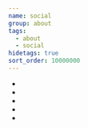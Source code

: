 ```yaml
---
name: social
group: about
tags:
  - about
  - social
hidetags: true
sort_order: 10000000
---
```

  <ul class="social">
    <li class="social"><a href="https://www.youtube.com/channel/UCIcA_1j7WQ8VXyygM6qI-fw?view_as=subscriber" target="_blank" aria-label="YouTube"><i class="fa-brands fa-square-youtube"></i></a></li>
    <li class="social"><a href="https://vimeo.com/randomphotons" target="_blank" aria-label="Vimeo"><i class="fa-brands fa-square-vimeo"></i></a></li>
    <li class="social"><a href="https://x.com/david_peterson" target="_blank" aria-label="X / Twitter"><i class="fa-brands fa-square-x-twitter"></i></a></li>
    <li class="social"><a href="https://www.facebook.com/davidpetersonau/" target="_blank" aria-label="Facebook"><i class="fa-brands fa-square-facebook"></i></a></li>
    <li class="social"><a href="mailto:productions@randomphotons.com" aria-label="Email"><i class="fa-solid fa-square-envelope"></i></a></li>
  </ul>
